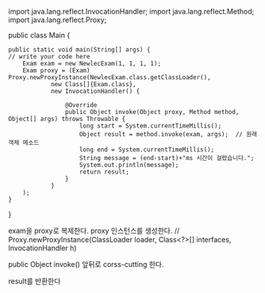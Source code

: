 import java.lang.reflect.InvocationHandler;
import java.lang.reflect.Method;
import java.lang.reflect.Proxy;

public class Main {

    public static void main(String[] args) {
    // write your code here
        Exam exam = new NewlecExam(1, 1, 1, 1);
        Exam proxy = (Exam) Proxy.newProxyInstance(NewlecExam.class.getClassLoader(),
                new Class[]{Exam.class},
                new InvocationHandler() {

                    @Override
                    public Object invoke(Object proxy, Method method, Object[] args) throws Throwable {
                        long start = System.currentTimeMillis();
                        Object result = method.invoke(exam, args);  // 원래 객체 메소드
                        long end = System.currentTimeMillis();
                        String message = (end-start)+"ms 시간이 걸렸습니다.";
                        System.out.println(message);
                        return result;
                    }
                }
        );
    }

}

exam을 proxy로 복제한다.
proxy 인스턴스를 생성한다.
// Proxy.newProxyInstance(ClassLoader loader, Class<?>[] interfaces, InvocationHandler h)

public Object invoke() 앞뒤로 corss-cutting 한다.

result를 반환한다
